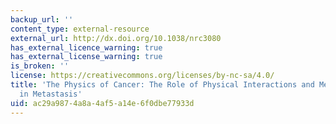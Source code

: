 ```yaml
---
backup_url: ''
content_type: external-resource
external_url: http://dx.doi.org/10.1038/nrc3080
has_external_licence_warning: true
has_external_license_warning: true
is_broken: ''
license: https://creativecommons.org/licenses/by-nc-sa/4.0/
title: 'The Physics of Cancer: The Role of Physical Interactions and Mechanical Forces
  in Metastasis'
uid: ac29a987-4a8a-4af5-a14e-6f0dbe77933d
---
```

